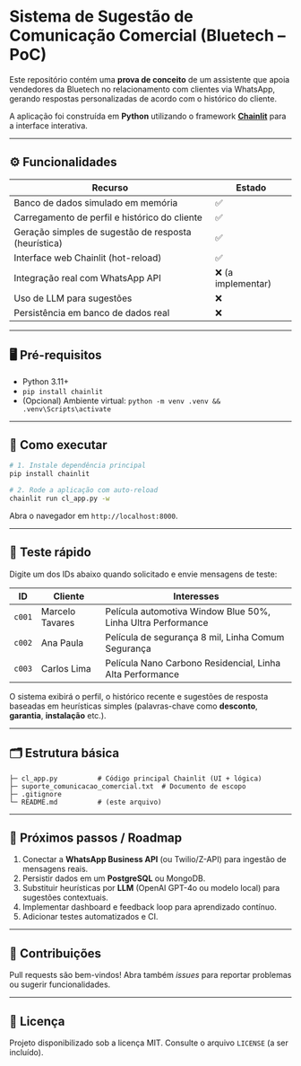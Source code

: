 # Sistema de Sugestão de Comunicação Comercial (Bluetech – PoC)

Este repositório contém uma **prova de conceito** de um assistente que apoia vendedores da Bluetech no relacionamento com clientes via WhatsApp, gerando respostas personalizadas de acordo com o histórico do cliente.

A aplicação foi construída em **Python** utilizando o framework **[Chainlit](https://chainlit.io/)** para a interface interativa.

---

## ⚙️ Funcionalidades

| Recurso | Estado |
|---------|--------|
| Banco de dados simulado em memória | ✅ |
| Carregamento de perfil e histórico do cliente | ✅ |
| Geração simples de sugestão de resposta (heurística) | ✅ |
| Interface web Chainlit (hot-reload) | ✅ |
| Integração real com WhatsApp API | ❌ (a implementar) |
| Uso de LLM para sugestões | ❌ |
| Persistência em banco de dados real | ❌ |

---

## 🖥️ Pré-requisitos

* Python 3.11+
* `pip install chainlit`
* (Opcional) Ambiente virtual: `python -m venv .venv && .venv\Scripts\activate`

---

## 🚀 Como executar

```bash
# 1. Instale dependência principal
pip install chainlit

# 2. Rode a aplicação com auto-reload
chainlit run cl_app.py -w
```

Abra o navegador em `http://localhost:8000`.

---

## 🧪 Teste rápido

Digite um dos IDs abaixo quando solicitado e envie mensagens de teste:

| ID | Cliente | Interesses |
|----|---------|------------|
| `c001` | Marcelo Tavares | Película automotiva Window Blue 50%, Linha Ultra Performance |
| `c002` | Ana Paula | Película de segurança 8 mil, Linha Comum Segurança |
| `c003` | Carlos Lima | Película Nano Carbono Residencial, Linha Alta Performance |

O sistema exibirá o perfil, o histórico recente e sugestões de resposta baseadas em heurísticas simples (palavras-chave como **desconto**, **garantia**, **instalação** etc.).

---

## 🗂️ Estrutura básica

```
├─ cl_app.py          # Código principal Chainlit (UI + lógica)
├─ suporte_comunicacao_comercial.txt  # Documento de escopo
├─ .gitignore
└─ README.md          # (este arquivo)
```

---

## 🔭 Próximos passos / Roadmap

1. Conectar a **WhatsApp Business API** (ou Twilio/Z-API) para ingestão de mensagens reais.
2. Persistir dados em um **PostgreSQL** ou MongoDB.
3. Substituir heurísticas por **LLM** (OpenAI GPT-4o ou modelo local) para sugestões contextuais.
4. Implementar dashboard e feedback loop para aprendizado contínuo.
5. Adicionar testes automatizados e CI.

---

## 🤝 Contribuições

Pull requests são bem-vindos! Abra também *issues* para reportar problemas ou sugerir funcionalidades.

---

## 📄 Licença

Projeto disponibilizado sob a licença MIT. Consulte o arquivo `LICENSE` (a ser incluído).
